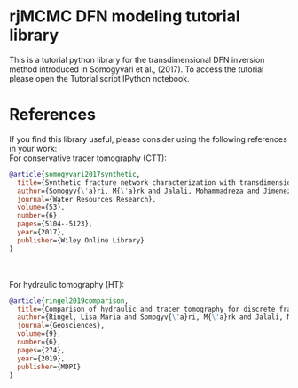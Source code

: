 # rjMCMC DFN modeling tutorial library

This is a tutorial python library for the transdimensional DFN inversion method introduced in Somogyvari et al., (2017). 
To access the tutorial please open the Tutorial script IPython notebook.
 

# References
If you find this library useful, please consider using the following references in your work:\
For conservative tracer tomography (CTT):

```bibtex
@article{somogyvari2017synthetic,
  title={Synthetic fracture network characterization with transdimensional inversion},
  author={Somogyv{\'a}ri, M{\'a}rk and Jalali, Mohammadreza and Jimenez Parras, Santos and Bayer, Peter},
  journal={Water Resources Research},
  volume={53},
  number={6},
  pages={5104--5123},
  year={2017},
  publisher={Wiley Online Library}
}
```
\
\
For hydraulic tomography (HT):

```bibtex
@article{ringel2019comparison,
  title={Comparison of hydraulic and tracer tomography for discrete fracture network inversion},
  author={Ringel, Lisa Maria and Somogyv{\'a}ri, M{\'a}rk and Jalali, Mohammadreza and Bayer, Peter},
  journal={Geosciences},
  volume={9},
  number={6},
  pages={274},
  year={2019},
  publisher={MDPI}
}
```